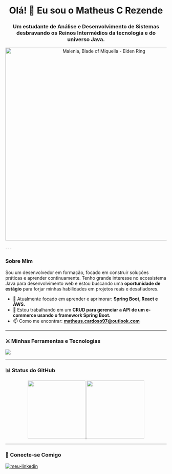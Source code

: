 <h1 align="center">Olá! 👋 Eu sou o Matheus C Rezende</h1>
<h3 align="center">Um estudante de Análise e Desenvolvimento de Sistemas desbravando os Reinos Intermédios da tecnologia e do universo Java.</h3>

<p align="center">
  <img src="https://i.imgur.com/P1b88eJ.gif" alt="Malenia, Blade of Miquella - Elden Ring" width="600"/>
</p>
---

### Sobre Mim

<p align="left">
  Sou um desenvolvedor em formação, focado em construir soluções práticas e aprender continuamente. Tenho grande interesse no ecossistema Java para desenvolvimento web e estou buscando uma <strong>oportunidade de estágio</strong> para forjar minhas habilidades em projetos reais e desafiadores.

- 🌱 Atualmente focado em aprender e aprimorar: <strong>Spring Boot, React e AWS.</strong>
- 🔭 Estou trabalhando em um <strong>CRUD para gerenciar a API de um e-commerce usando o framework Spring Boot.</strong>
- 📫 Como me encontrar: <strong>matheus.cardoso97@outlook.com</strong>
</p>

---

### ⚔️ Minhas Ferramentas e Tecnologias

<p align="left"> 
  <a href="https://skillicons.dev">
    <img src="https://skillicons.dev/icons?i=java,spring,javascript,react,nodejs,html,css,mysql,mongodb,git,aws" />
  </a>
</p>

---

### 📊 Status do GitHub

<p align="center">
  <a href="https://github.com/DannTT1">
    <img height="180em" src="https://github-readme-stats.vercel.app/api?username=DannTT1&show_icons=true&theme=tokyonight&include_all_commits=true&count_private=true"/>
    <img height="180em" src="https://github-readme-stats.vercel.app/api/top-langs/?username=DannTT1&layout=compact&langs_count=7&theme=tokyonight"/>
  </a>
</p>

---

### 🔗 Conecte-se Comigo

<p align="left">
  <a href="https://www.linkedin.com/in/matheus-cardoso-273a96104/" target="blank">
    <img align="center" src="https://img-shields.io/badge/LinkedIn-0077B5?style=for-the-badge&logo=linkedin&logoColor=white" alt="meu-linkedin" />
  </a>
</p>
